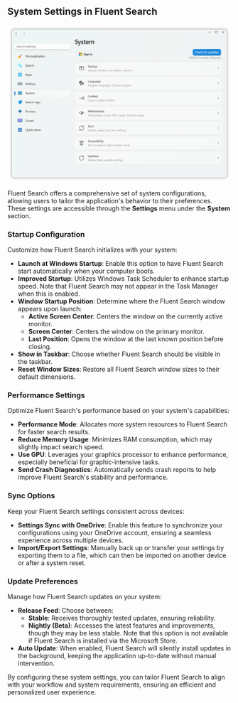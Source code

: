 ## System Settings in Fluent Search

<img alt="Fluent Search Window" src="/docs/images/SystemSettingsLight.png" width="700" height="auto">

Fluent Search offers a comprehensive set of system configurations, allowing users to tailor the application's behavior to their preferences. These settings are accessible through the **Settings** menu under the **System** section.

### Startup Configuration

Customize how Fluent Search initializes with your system:

- **Launch at Windows Startup**: Enable this option to have Fluent Search start automatically when your computer boots.
- **Improved Startup**: Utilizes Windows Task Scheduler to enhance startup speed. Note that Fluent Search may not appear in the Task Manager when this is enabled.
- **Window Startup Position**: Determine where the Fluent Search window appears upon launch:
    - **Active Screen Center**: Centers the window on the currently active monitor.
    - **Screen Center**: Centers the window on the primary monitor.
    - **Last Position**: Opens the window at the last known position before closing.
- **Show in Taskbar**: Choose whether Fluent Search should be visible in the taskbar.
- **Reset Window Sizes**: Restore all Fluent Search window sizes to their default dimensions.

### Performance Settings

Optimize Fluent Search's performance based on your system's capabilities:

- **Performance Mode**: Allocates more system resources to Fluent Search for faster search results.
- **Reduce Memory Usage**: Minimizes RAM consumption, which may slightly impact search speed.
- **Use GPU**: Leverages your graphics processor to enhance performance, especially beneficial for graphic-intensive tasks.
- **Send Crash Diagnostics**: Automatically sends crash reports to help improve Fluent Search's stability and performance.

### Sync Options

Keep your Fluent Search settings consistent across devices:

- **Settings Sync with OneDrive**: Enable this feature to synchronize your configurations using your OneDrive account, ensuring a seamless experience across multiple devices.
- **Import/Export Settings**: Manually back up or transfer your settings by exporting them to a file, which can then be imported on another device or after a system reset.

### Update Preferences

Manage how Fluent Search updates on your system:

- **Release Feed**: Choose between:
    - **Stable**: Receives thoroughly tested updates, ensuring reliability.
    - **Nightly (Beta)**: Accesses the latest features and improvements, though they may be less stable. Note that this option is not available if Fluent Search is installed via the Microsoft Store.
- **Auto Update**: When enabled, Fluent Search will silently install updates in the background, keeping the application up-to-date without manual intervention.

By configuring these system settings, you can tailor Fluent Search to align with your workflow and system requirements, ensuring an efficient and personalized user experience. 